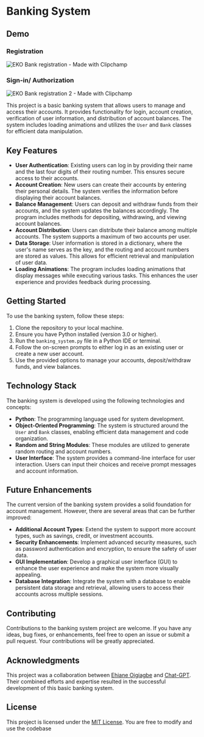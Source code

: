 # Banking System

## Demo
  ### Registration
  ![EKO Bank registration - Made with Clipchamp](https://github.com/Ehiane/mockBankingSystem/assets/79903725/154e1b4d-f320-4f66-8104-87d612524c17)
  ### Sign-in/ Authorization
  ![EKO Bank registration 2 - Made with Clipchamp](https://github.com/Ehiane/mockBankingSystem/assets/79903725/37726e42-69f5-44f6-9231-ae98ae9f1b88)



This project is a basic banking system that allows users to manage and access their accounts. It provides functionality for login, account creation, verification of user information, and distribution of account balances. The system includes loading animations and utilizes the `User` and `Bank` classes for efficient data manipulation.

## Key Features

- **User Authentication**: Existing users can log in by providing their name and the last four digits of their routing number. This ensures secure access to their accounts.
- **Account Creation**: New users can create their accounts by entering their personal details. The system verifies the information before displaying their account balances.
- **Balance Management**: Users can deposit and withdraw funds from their accounts, and the system updates the balances accordingly. The program includes methods for depositing, withdrawing, and viewing account balances.
- **Account Distribution**: Users can distribute their balance among multiple accounts. The system supports a maximum of two accounts per user.
- **Data Storage**: User information is stored in a dictionary, where the user's name serves as the key, and the routing and account numbers are stored as values. This allows for efficient retrieval and manipulation of user data.
- **Loading Animations**: The program includes loading animations that display messages while executing various tasks. This enhances the user experience and provides feedback during processing.

## Getting Started

To use the banking system, follow these steps:

1. Clone the repository to your local machine.
2. Ensure you have Python installed (version 3.0 or higher).
3. Run the `banking_system.py` file in a Python IDE or terminal.
4. Follow the on-screen prompts to either log in as an existing user or create a new user account.
5. Use the provided options to manage your accounts, deposit/withdraw funds, and view balances.

## Technology Stack

The banking system is developed using the following technologies and concepts:

- **Python**: The programming language used for system development.
- **Object-Oriented Programming**: The system is structured around the `User` and `Bank` classes, enabling efficient data management and code organization.
- **Random and String Modules**: These modules are utilized to generate random routing and account numbers.
- **User Interface**: The system provides a command-line interface for user interaction. Users can input their choices and receive prompt messages and account information.

## Future Enhancements

The current version of the banking system provides a solid foundation for account management. However, there are several areas that can be further improved:

- **Additional Account Types**: Extend the system to support more account types, such as savings, credit, or investment accounts.
- **Security Enhancements**: Implement advanced security measures, such as password authentication and encryption, to ensure the safety of user data.
- **GUI Implementation**: Develop a graphical user interface (GUI) to enhance the user experience and make the system more visually appealing.
- **Database Integration**: Integrate the system with a database to enable persistent data storage and retrieval, allowing users to access their accounts across multiple sessions.

## Contributing

Contributions to the banking system project are welcome. If you have any ideas, bug fixes, or enhancements, feel free to open an issue or submit a pull request. Your contributions will be greatly appreciated.

## Acknowledgments

This project was a collaboration between [Ehiane Oigiagbe](https://github.com/ehiane) and [Chat-GPT](https://chat.openai.com/). Their combined efforts and expertise resulted in the successful development of this basic banking system.

## License

This project is licensed under the [MIT License](LICENSE). You are free to modify and use the codebase

